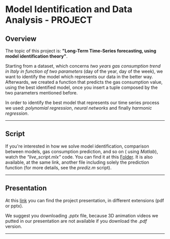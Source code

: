 # Model Identification and Data Analysis - PROJECT

## Overview
The topic of this project is: **"Long-Term Time-Series forecasting, using model identification theory"**. 

Starting from a dataset, which concerns *two years gas consumption trend in Italy in function of two parameters* (day of the year, day of the week), we want to identify the model which represents our data in the better way. 
Afterwards, we created a function that predicts the gas consumption value, using the best identified model, once you insert a tuple composed by the two parameters mentioned before.

In order to identify the best model that represents our time series process we used: *polynomial regression*, *neural networks* and finally *harmonic regression*.

***

## Script
If you're interested in how we solve model identification, comparison between models, gas consumption prediction, and so on ( using *Matlab*), watch the *"live_script.mlx"* code. 
You can find it at this [Folder](https://github.com/filsky0599/Progetto-IMAD/tree/main/Scripts).
It is also available, at the same link, another file including solely the prediction function (for more details, see the *prediz.m* script).

*** 

## Presentation
At this [link](https://github.com/filsky0599/Progetto-IMAD/tree/main/Presentation/FileExtension) you can find the project presentation, in different extensions (pdf or pptx).

We suggest you downloading *.pptx* file, because 3D animation videos we putted in our presentation are not available if you download the *.pdf* version.

***
